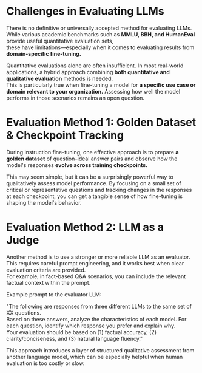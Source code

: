 # Challenges in Evaluating LLMs  
There is no definitive or universally accepted method for evaluating LLMs. While various academic benchmarks such as **MMLU, BBH, and HumanEval** provide useful quantitative evaluation sets,  
these have limitations—especially when it comes to evaluating results from **domain-specific fine-tuning.**  
  
Quantitative evaluations alone are often insufficient. In most real-world applications, a hybrid approach combining **both quantitative and qualitative evaluation** methods is needed.  
This is particularly true when fine-tuning a model for **a specific use case or domain relevant to your organization.** Assessing how well the model performs in those scenarios remains an open question.  

# Evaluation Method 1: Golden Dataset & Checkpoint Tracking  
During instruction fine-tuning, one effective approach is to prepare **a golden dataset** of question–ideal answer pairs and observe how the model's responses **evolve across training checkpoints.**

This may seem simple, but it can be a surprisingly powerful way to qualitatively assess model performance. By focusing on a small set of critical or representative questions and tracking changes in the responses at each checkpoint, you can get a tangible sense of how fine-tuning is shaping the model's behavior.  

# Evaluation Method 2: LLM as a Judge  
Another method is to use a stronger or more reliable LLM as an evaluator. This requires careful prompt engineering, and it works best when clear evaluation criteria are provided.  
For example, in fact-based Q&A scenarios, you can include the relevant factual context within the prompt.  

Example prompt to the evaluator LLM:  

"The following are responses from three different LLMs to the same set of XX questions.  
Based on these answers, analyze the characteristics of each model. For each question, identify which response you prefer and explain why.  
Your evaluation should be based on (1) factual accuracy, (2) clarity/conciseness, and (3) natural language fluency."

This approach introduces a layer of structured qualitative assessment from another language model, which can be especially helpful when human evaluation is too costly or slow.
